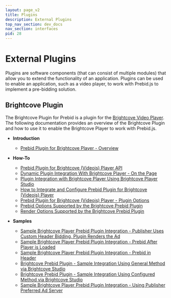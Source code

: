 ```yaml
---
layout: page_v2
title: Plugins
description: External Plugins
top_nav_section: dev_docs
nav_section: interfaces
pid: 28
---
```


<div class="bs-docs-section" markdown="1">

# External Plugins

Plugins are software components (that can consist of multiple modules) that allow you to extend the functionality of an application. Plugins can be used to enable an application, such as a video player, to work with Prebid.js to implement a pre-bidding solution.

## Brightcove Plugin

The Brightcove Plugin for Prebid is a plugin for the [Brightcove Video Player](https://www.brightcove.com/). The following documentation provides an overview of the Brightcove Plugin and how to use it to enable the Brightcove Player to work with Prebid.js.

-   **Introduction**
    -   [Prebid Plugin for Brightcove Player - Overview]({{site.baseurl}}/dev-docs/plugins/bc/about-bc-prebid-plugin.html)

-   **How-To**
    -   [Prebid Plugin for Brightcove (Videojs) Player API]({{site.baseurl}}/dev-docs/plugins/bc/bc-prebid-plugin-api.html)
    -   [Dynamic Plugin Integration With Brightcove Player - On the Page]({{site.baseurl}}/dev-docs/plugins/bc/bc-prebid-plugin-integration-dynamic.html)
    -   [Plugin Integration with Brightcove Player Using Brightcove Player Studio]({{site.baseurl}}/dev-docs/plugins/bc/bc-prebid-plugin-integration-studio.html)
    -   [How to Integrate and Configure Prebid Plugin for Brightcove (Videojs) Player]({{site.baseurl}}/dev-docs/plugins/bc/bc-prebid-plugin-integration.html)
    -   [Prebid Plugin for Brightcove (Videojs) Player - Plugin Options]({{site.baseurl}}/dev-docs/plugins/bc/bc-prebid-plugin-options.html)
    -   [Prebid Options Supported by the Brightcove Prebid Plugin]({{site.baseurl}}/dev-docs/plugins/bc/bc-prebid-plugin-prebid-options.html)
    -   [Render Options Supported by the Brightcove Prebid Plugin]({{site.baseurl}}/dev-docs/plugins/bc/bc-prebid-plugin-render-options.html)

-   **Samples**
    -   [Sample Brightcove Player Prebid Plugin Integration - Publisher Uses Custom Header Bidding, Plugin Renders the Ad]({{site.baseurl}}/dev-docs/plugins/bc/bc-prebid-plugin-sample-custom-header-bidding.html)
    -   [Sample Brightcove Player Prebid Plugin Integration - Prebid After Player is Loaded]({{site.baseurl}}/dev-docs/plugins/bc/bc-prebid-plugin-sample-prebid-body.html)
    -   [Sample Brightcove Player Prebid Plugin Integration - Prebid in Header]({{site.baseurl}}/dev-docs/plugins/bc/bc-prebid-plugin-sample-prebid-header.html)
    -   [Brightcove Prebid Plugin - Sample Integration Using General Method via Brightcove Studio]({{site.baseurl}}/dev-docs/plugins/bc/bc-prebid-plugin-sample-studio-integration-general-method.html)
    -   [Brightcove Prebid Plugin - Sample Integration Using Configured Method via Brightcove Studio]({{site.baseurl}}/dev-docs/plugins/bc/bc-prebid-plugin-sample-studio-integration-configured-method.html)
    -   [Sample Brightcove Player Prebid Plugin Integration - Using Publisher Preferred Ad Server]({{site.baseurl}}/dev-docs/plugins/bc/bc-prebid-plugin-sample-third-party-ad-server.html)

</div>
